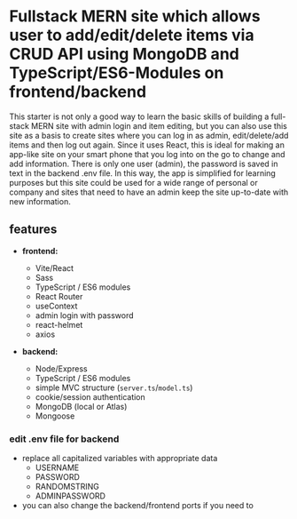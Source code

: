 # Fullstack MERN site which allows user to add/edit/delete items via CRUD API using MongoDB and TypeScript/ES6-Modules on frontend/backend

This starter is not only a good way to learn the basic skills of building a full-stack MERN site with admin login and item editing, but you can also use this site as a basis to create sites where you can log in as admin, edit/delete/add items and then log out again. Since it uses React, this is ideal for making an app-like site on your smart phone that you log into on the go to change and add information. There is only one user (admin), the password is saved in text in the backend .env file. In this way, the app is simplified for learning purposes but this site could be used for a wide range of personal or company and sites that need to have an admin keep the site up-to-date with new information.


## features

- **frontend:**
  - Vite/React
  - Sass
  - TypeScript / ES6 modules
  - React Router
  - useContext
  - admin login with password
  - react-helmet
  - axios

- **backend:**
  - Node/Express
  - TypeScript / ES6 modules
  - simple MVC structure (`server.ts`/`model.ts`)
  - cookie/session authentication
  - MongoDB (local or Atlas)
  - Mongoose

### edit .env file for backend

- replace all capitalized variables with appropriate data
  - USERNAME
  - PASSWORD
  - RANDOMSTRING
  - ADMINPASSWORD
- you can also change the backend/frontend ports if you need to



